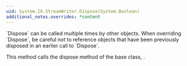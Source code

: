 ```yaml
---
uid: System.IO.StreamWriter.Dispose(System.Boolean)
additional_notes.overrides: *content
---
```


<p>
      `Dispose` can be called multiple times by other objects. When overriding `Dispose`, be careful not to reference objects that have been previously disposed in an earlier call to `Dispose`.  
  
 This method calls the dispose method of the base class, <xref href="System.IO.TextWriter.Dispose(System.Boolean)"></xref>.</p>


